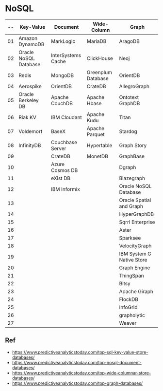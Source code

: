 # NoSQL

--  | Key-Value             | Document           | Wide-Column        | Graph
----|-----------------------|--------------------|--------------------|-------
01  | Amazon DynamoDB       | MarkLogic          | MariaDB            | AragoDB
02  | Oracle NoSQL Database | InterSystems Cache | ClickHouse         | Neoj
03  | Redis                 | MongoDB            | Greenplum Database | OrientDB
04  | Aerospike             | OrientDB           | CrateDB            | AllegroGraph
05  | Oracle Berkeley DB    | Apache CouchDB     | Apache Hbase       | Ontotext GraphDB
06  | Riak KV               | IBM Cloudant       | Apache Kudu        | Titan
07  | Voldemort             | BaseX              | Apache Parquet     | Stardog
08  | InfinityDB            | Couchbase Server   | Hypertable         | Graph Story
09  |                       | CrateDB            | MonetDB            | GraphBase
10  |                       | Azure Cosmos DB    |                    | Dgraph
11  |                       | eXist DB           |                    | Blazegraph
12  |                       | IBM Informix       |                    | Oracle NoSQL Database
13  |                       |                    |                    | Oracle Spatial and Graph
14  |                       |                    |                    | HyperGraphDB
15  |                       |                    |                    | Sqrrl Enterprise
16  |                       |                    |                    | Aster
17  |                       |                    |                    | Sparksee
18  |                       |                    |                    | VelocityGraph
19  |                       |                    |                    | IBM System G Native Store
20  |                       |                    |                    | Graph Engine
21  |                       |                    |                    | ThingSpan
22  |                       |                    |                    | Bitsy
23  |                       |                    |                    | Apache Giraph
24  |                       |                    |                    | FlockDB
25  |                       |                    |                    | InfoGrid
26  |                       |                    |                    | grapholytic
27  |                       |                    |                    | Weaver

## Ref
* https://www.predictiveanalyticstoday.com/top-sql-key-value-store-databases/
* https://www.predictiveanalyticstoday.com/top-nosql-document-databases/
* https://www.predictiveanalyticstoday.com/top-wide-columnar-store-databases/
* https://www.predictiveanalyticstoday.com/top-graph-databases/


